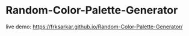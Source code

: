 # Random-Color-Palette-Generator

live demo: https://frksarkar.github.io/Random-Color-Palette-Generator/
